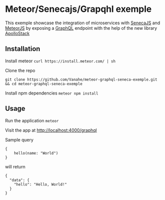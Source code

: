 # Meteor/Senecajs/Grapqhl exemple

This exemple showcase the integration of microservices with [SenecaJS](http://senecajs.org/) and [MeteorJS](https://www.meteor.com/) by exposing a [GraphQL](http://graphql.org/) endpoint with the help of the new library [ApolloStack](http://www.apollostack.com/)

## Installation

Install meteor `curl https://install.meteor.com/ | sh`

Clone the repo 

`git clone https://github.com/Vanahe/meteor-graphql-seneca-exemple.git && cd meteor-graphql-seneca-exemple`

Install npm dependencies `meteor npm install`




## Usage

Run the application `meteor`

Visit the app at [http://localhost:4000/graphql](http://localhost:4000/graphql)

Sample query
```
{
	hello(name: "World")
}
```

will return
```
{
  "data": {
    "hello": "Hello, World!"
  }
}
```
